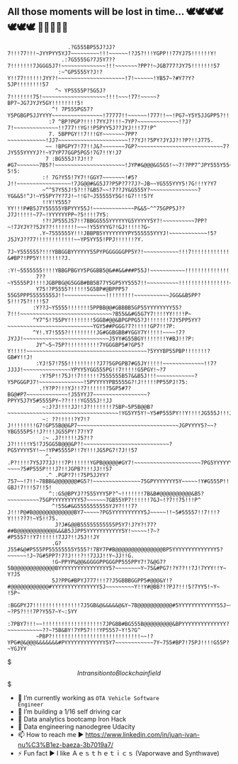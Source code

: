 ## All those moments will be lost in time... 🕊️🕊️🕊️🕊️🕊️🕊️🕊️ 🤖🤖🤖🤖🤖 
                       .?G555BP55J?JJ?7!!!77!!!~JYYPYY5YJ7~~~~~~~~~!!!~~~~~~!?J5?!!!YGPP!!77YJ75!!!!!!Y!                                              
                     .:7G5555G?7J5Y7??7!!!!!!!7JGGG5J7!~~~~~~~~~~~~~~!!!~~~~~~~?PP?!~JGB777?JY75!!!!!!!57                                             
                    :~^GP5555Y?J!?Y!!77!!!!!!JYY?!~~~~~~~~~~~~~~~~~~~~~!7!~~~~~~!YB57~?#Y7?Y?5JP!!!!!!!!57                                            
                   ^~ YP5555P?5G5J?7!!!!!!!75!~~~~~~~~~~~~~~~~~~~~!!!!~~~!77!~~~~~?BP7~JG7JYJY5GY!!!!!!!!5!                                           
                  ^! 7P555PG57?Y5PGBGP5JJYYYY~~~~~~~~~~~~~~~~!77777!!~~~~~~!777!!~~!PG7~Y5Y5JJGPP5?!!!!!!!5!                                          
                 :7 ^BP?PGP?!!!!7YYJ?!!!~7YP?~~~~~~~~~~~~~!?J?7!~~~~~~~~~~~~~~!!777!!YG!!P5PYY5J??JYJ!!!77!P^                                         
                 7. 5BPPGY!!7!!!GY~~~~~~~7PP?~~~~~~~~~~~~!JJ7~~~~~~~~~~~~~~~~~~~~~~!??YJ!?5PY?JYJJ?!?P?!!J775.                                        
                ~~ !BPGPY7!77!!J&?~~~~~~~7GP?~~~~~~~~~~~~~~~~~~~~~~~~~~~7?JY555YYYYJ?!~Y7YP77GGP5PG5!7G7!!Y!J7                                        
                7 :BG555J!7J!!?#G7~~~~~~~7B5?!~~~~~~~~~~~~~~~~~~~~~~!JYP#&@@@&G5G5!~~7!7PP7^JPY555Y55~Y5!!?5!5:                                       
               :! 7G?Y55!7Y7!!GGY7~~~~~~~!#5?J!!~~~~~~~~~~~~~~~~~!7JG@@#&G5J7?P5P?7?7J?~JB~~YG555YYY5!7G!!!Y?Y7                                       
               ~^^57Y55J!5?!!?&B57~~!7??JY&G555Y?~~~~~~~~~~~~~~~?YG&&5!^J!~Y55PY?Y?7J!~!!G?~J55555Y5G!!G7!!!5?Y                                       
               !!Y!Y555?YY!!!P#B5J7Y55555YBPYYY55J!~~~~~~~~~~~~~P&&5~^^75GPP5J??J7J!!!!!~77~!YYYYYYPP~?5!!!!7Y5:                                      
               !?!JP555J57!!7BBGG555YYYYYYG5YYYYY5Y?!~~~~~~~~~~7PP?~!7JYJY??5JY??!!!!!!!!~~~!Y55YYYG?!GJ!!!!!?G~                                      
              .Y~7555555Y!!!JBBPB5YYYYYYYYPY555555YYYJ!~~~~~~~~~~~~!5?J5JYJ??77!!!!!!!!!!!!~~YP5YY55!PPJ!!!!!!?Y.                                     
              7J~Y555555?!!!YBBGGBYYYYYY55PYPGGGGGGPP5Y?!~~~~~~~~~~~!!!7!!!!!!!!!!!!!!!!!~~~~?&#BP?!PP5Y!!!!!!!?J.                                    
             :Y!~5555555!!!!YBBGPBGYY5PGGBB5@&##&&###P55J!~~~~~~~~~~~!!!!!!!!!!!!!!!!!!!~~~~~7GPJ!!PGJ5Y!!?!!!!!JY                                    
             7??~Y5555PJ!!!!JGBPBG@G5GGB#BB5B77Y5GP5YY5557!!~~~~~~~~~~!!!!!!!!!!!!!!!!~~~~~~~~~7JPGPPYYY!!7Y7!!!!Y?                                   
             Y75!?P5555?!!!!!5G5BP#@BPPP5?55G5PPP55555555J!!~~~~~~~~~~~~~!!!!!!!!!~~~~~~~~~~~JGG&&B5PP?5!!!75?!!!!57                                  
            :Y??J~Y5555!!!!!!!5PPBB@@#GBBBB5GP55YYYYYYYY55?7!!!~~~~~~~~~~~~~~~~~~~~~~~~~~~~~?B55&&#G5G7Y7!!!!YY!!!!P~                                 
            ^Y7^5!?55PY!!!!!!!!5GGB#@@&BPGPPG5?J!!!!!!!7JY5PP5YY?~~~~~~~~~~~~~~~~~~~~~~~~~~~YGY5##PGGG?7?!!!!!GP7!!7P:                                
            ^Y!.Y7!555?!!!!!!!!!JG#GGBGBB#YGGY7Y!!!!!~~~~!7?JYJJ!~~~~~~~~~~~~~~~~~~~~~~~~~~~J5YY#G55BGY!!!!!!!Y#BJ!!?P:                               
             JY^~5~75P?!!!!!!!!!!7YGGGBP5#?GP5?Y!!!!!~~~~~~~~~~~~~~~~~~~~~~~~~~~~~~~~~~~~~~?5YYYBP55PBP!!!!!!!?GB#Y!!J!                               
             :YJ!57!755!!!!!!!!!?J7?5GPGPB7#G5JY!!!!!~~~~~~~~~~~~~!!7?JJJJ!~~~~~~~~~~~~~~~YPYY5YGG555PG!!7!!!!!G5PGY!~?7                              
              :Y?5P!!75J!!7!!!!!!7555555B57&&B5J!!!~~~~~~~~~~~~?Y5PGGGPJ7!~~~~~~~~~~~~~~!5PYYYYYPB5555G?!J!!!!!PP55PJ!75:                             
              .!Y?P?!!!YJ!!?7!!!!!!?5GP5#7?BG@#P7~~~~~~~~~~~~~!J55YYJ7~~~~~~~~~~~~~~~~~?PPYY5J7Y5#5555PY~??!!!!YG555J!!JJ                             
               ~:J?J!!!!JJ!!J?!!!!!!!75BP~5P5B@@B?~~~~~~~~~~~~~~~~~~~~~~~~~~~~~~~~~~~!YG5YY5Y!~Y5#P555PY!!Y!!!!JG555J!!!J?                            
               ~: ??!!!!!?Y7!?J!!!!!!!!G7!GP55B@@&P7~~~~~~~~~~~~~~~~~~~~~~~~~~~~~~~~JGPYYYY5?~~?YBG555P5!!J?!!!JG55PY!77!Y7                           
               :~ .J?!!!!!J5?!?J?!!!!!Y5!7J5GG5B@@@&P?!~~~~~~~~~~~~~~~~~~~~~~~~~~~?PG5YYYY5Y!~~!YP#5555P!!7Y!!!JG5PG7!7J!!57                          
                ^. .P?!!!!7Y5J77JJ!!!7P!!!!!!YGPB@@@@@#GY7!~~~~~~~~~~~~~~~~~~~~~7PG5YYYYYY5?~~~~?5#P555P!!!J7!!JGPB?!!!JJ!!57                         
                .^ .PGP?7!!75P5JJYY?757~~!7!!~7BBB&@@@@@@@#G5?!~~~~~~~~~~~~~~~75GPYYYYYYY5Y~~~~~!Y#G555P!!!7?!!?GBJ!7!!!57!!5!                        
                 ^::G5@BPYJ??555YYY5P?^~!!!!!!!7B&B#@@@@@@@@@@&B5?~~~~~~~~~~75GPYYYYYYYYY57~~~~~~7GB55YP7!!!!!!7GJ~!?7!!75!!!P^                       
                  ^!55&#&G5555555555YJY?!!!7?J!!!P@#B@@@@@@@@@@@@@BY7~~~~~?PG5YYYYYYYYYY5J~~~~~!!~5#55557!!7!!!?Y!!!??7!~Y5!!75.                      
                   J?J#&@@B55555555555P5Y7!J?Y?!77?##B@@@@@@@@@@@@&&&B5JJPP5YYYYYYYYYYY5Y!~~~~~!7~?#P5557!!Y7!!!!!!7JJ?!!J5J!!JY                      
                  .G?J55#&@#P555PP55555555Y555?!7BY7P#B@@@@@@@@@@@@@@@BP5YYYYYYYYYYYYYY5?~~~~~~!J~7G#5PP7!7?J!!!?!!7JJJ!!Y~JJ!!G.                     
                  !G~PPYP&@@&GGGGPPGGGPP555PPY7!7&@G7?5B@@@@@@@@@@@@@BYYYYYYYYYYYYYYYY5?~~~~~~~~Y~75&#PG7!?Y??!!7J!7YYY!!Y~ Y?J5                      
                  5J?PPG#BPYJ777!!!7?J5GBBBGGPP5#@@@&Y!?#@@@@@@@@@@@@#YYYYYYYYYYYYYYY5J~~~~~~~~~Y!!Y#@BB?!?PJ?!!!5?7YY5!~Y~ !5P~                      
                 :BGGPYJ7!!!!!!!!!!!!!!!7J5GB&@&&&&&@&Y~7B@@@@@@@@@@@#5YYYYYYYYYYYY55J~~~~~~~~~~J7~YP@##?~?P5?!!!7P?Y557~Y~:5YY                       
               :7PBY7!!!~~!!!!!!!!!!!!!!!!!!!7JPGBB#BG555B@@@@@@@@@&BPYYYYYYYYYYYYYY?~~~~~~~~~~~??~?5B&BY!7YP57!!!YP5557~Y!5?G^                       
             ~PBP?!!!!!!!!!!!!!!!!!!!!!!!!!!!!~~!?YPG#@&@@@&&&&&&&#PYYYYYYYYYYYYY5Y7~~~~~~~~~~~~7Y~755#BP7!75PJ!!!!G55P?~YGJYY   

$$$ In transition to Blockchain field $$$
- 🔭 I’m currently working as <code>OTA Vehicle Software Engineer</code> 
- 🌱 I’m building a 1/16 self driving car
- 🏅 Data analytics bootcamp Iron Hack
- 🏅 Data engineering nanodegree Udacity
- 📫 How to reach me ► https://www.linkedin.com/in/juan-ivan-nu%C3%B1ez-baeza-3b7019a7/
- ⚡ Fun fact ► I like Ａｅｓｔｈｅｔｉｃｓ (Vaporwave and Synthwave)

